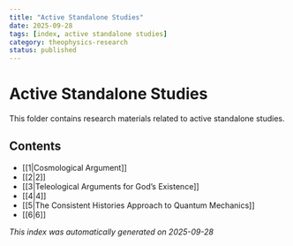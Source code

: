 ```yaml
---
title: "Active Standalone Studies"
date: 2025-09-28
tags: [index, active standalone studies]
category: theophysics-research
status: published
---
```


# Active Standalone Studies

This folder contains research materials related to active standalone studies.

## Contents

- [[1|Cosmological Argument]]
- [[2|2]]
- [[3|Teleological Arguments for God’s Existence]]
- [[4|4]]
- [[5|The Consistent Histories Approach to Quantum Mechanics]]
- [[6|6]]

*This index was automatically generated on 2025-09-28*